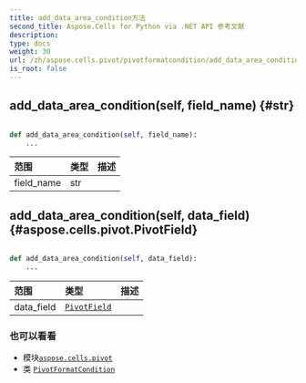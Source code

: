 ```yaml
---
title: add_data_area_condition方法
second_title: Aspose.Cells for Python via .NET API 参考文献
description:
type: docs
weight: 30
url: /zh/aspose.cells.pivot/pivotformatcondition/add_data_area_condition/
is_root: false
---
```

##  add_data_area_condition(self, field_name) {#str}




```python

def add_data_area_condition(self, field_name):
    ...
```


|范围|类型|描述|
| :- | :- | :- |
| field_name | str |  |


##  add_data_area_condition(self, data_field) {#aspose.cells.pivot.PivotField}




```python

def add_data_area_condition(self, data_field):
    ...
```


|范围|类型|描述|
| :- | :- | :- |
| data_field | [`PivotField`](/cells/python-net/zh/aspose.cells.pivot/pivotfield) |  |



### 也可以看看
* 模块[`aspose.cells.pivot`](../../)
* 类 [`PivotFormatCondition`](/cells/python-net/zh/aspose.cells.pivot/pivotformatcondition)
